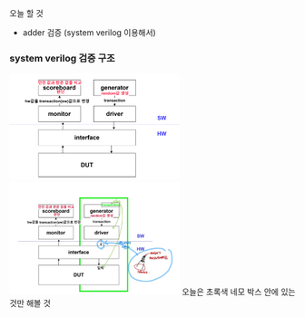 오늘 할 것

- adder 검증 (system verilog 이용해서)

### system verilog 검증 구조
<img src="https://github.com/goeun-oh/systemVerilog/blob/main/4_4/Adder검증/systemverilog_constructor.png" width=300px>  

<img src="https://github.com/goeun-oh/systemVerilog/blob/main/4_4/Adder검증/png2.jpg" width=300px>
오늘은 초록색 네모 박스 안에 있는 것만 해볼 것
